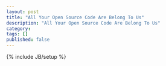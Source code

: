 ```yaml
---
layout: post
title: "All Your Open Source Code Are Belong To Us"
description: "All Your Open Source Code Are Belong To Us"
category: 
tags: []
published: false
---
```

{% include JB/setup %}
